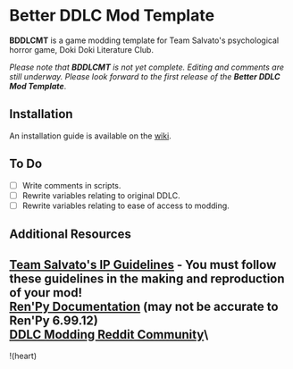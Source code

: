 # Better DDLC Mod Template
**BDDLCMT** is a game modding template for Team Salvato's psychological horror game, Doki Doki Literature Club.

*Please note that* ***BDDLCMT*** *is not yet complete. Editing and comments are still underway. Please look forward to the first release of the* ***Better DDLC Mod Template***.

## Installation 
An installation guide is available on the [wiki](https://github.com/Auratmos/Better-DDLC-Mod-Template/wiki/Installation-Guide).

## To Do 
- [ ] Write comments in scripts.
- [ ] Rewrite variables relating to original DDLC.
- [ ] Rewrite variables relating to ease of access to modding.

## Additional Resources
[Team Salvato's IP Guidelines](http://teamsalvato.com/ip-guidelines/) - **You must follow these guidelines in the making and reproduction of your mod!**\
[Ren'Py Documentation](https://renpy.org/doc/html/) (may not be accurate to Ren'Py 6.99.12)\
[DDLC Modding Reddit Community](https://www.reddit.com/r/DDLCMods/)\
---
!(heart)